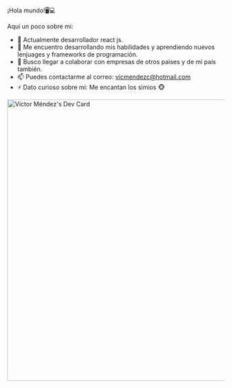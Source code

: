 ¡Hola mundo!🖥💻

Aquí un poco sobre mi:

- 🔭 Actualmente desarrollador react js.
- 🌱 Me encuentro desarrollando mis habilidades y aprendiendo nuevos lenjuages y frameworks de programación.
- 👯 Busco llegar a colaborar con empresas de otros paises y de mi país también.
- 📫 Puedes contactarme al correo: vicmendezc@hotmail.com
- ⚡ Dato curioso sobre mi: Me encantan los simios 🐵

<a href="https://app.daily.dev/elmonodev"><img src="https://api.daily.dev/devcards/v2/J16KOr1znPFZJUEksNZZd.png?type=wide&r=1zr" width="652" alt="Víctor Méndez's Dev Card"/></a>
 <!--<a href="https://app.daily.dev/elmonodev"><img src="https://api.daily.dev/devcards/v2/J16KOr1znPFZJUEksNZZd.png?type=default&r=1zr" width="356" alt="Víctor Méndez's Dev Card"/></a>
 
**ElvicMC41/ElVicMC41** is a ✨ _special_ ✨ repository because its `README.md` (this file) appears on your GitHub profile.

Here are some ideas to get you started:

- 🔭 I’m currently working on ...
- 🌱 I’m currently learning ...
- 👯 I’m looking to collaborate on ...
- 🤔 I’m looking for help with ...
- 💬 Ask me about ...
- 📫 How to reach me: ...
- 😄 Pronouns: ...
- ⚡ Fun fact: ...
-->
